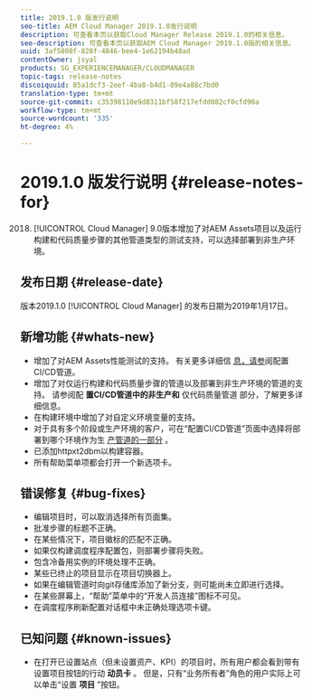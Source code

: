 ```yaml
---
title: 2019.1.0 版发行说明
seo-title: AEM Cloud Manager 2019.1.0发行说明
description: 可查看本页以获取Cloud Manager Release 2019.1.0的相关信息。
seo-description: 可查看本页以获取AEM Cloud Manager 2019.1.0版的相关信息。
uuid: 3af5808f-828f-4846-bee4-1e62194b48ad
contentOwner: jsyal
products: SG_EXPERIENCEMANAGER/CLOUDMANAGER
topic-tags: release-notes
discoiquuid: 85a1dcf3-2eef-4ba8-b4d1-09e4a88c7bd0
translation-type: tm+mt
source-git-commit: c35398110e9d8311bf58f217efdd082cf0cfd90a
workflow-type: tm+mt
source-wordcount: '335'
ht-degree: 4%

---
```



# 2019.1.0 版发行说明 {#release-notes-for}

2018. [!UICONTROL Cloud Manager] 9.0版本增加了对AEM Assets项目以及运行构建和代码质量步骤的其他管道类型的测试支持，可以选择部署到非生产环境。

## 发布日期 {#release-date}

版本2019.1.0 [!UICONTROL Cloud Manager] 的发布日期为2019年1月17日。

## 新增功能 {#whats-new}

* 增加了对AEM Assets性能测试的支持。 有关更多详细信 [息，请参](configuring-pipeline.md)阅配置CI/CD管道。
* 增加了对仅运行构建和代码质量步骤的管道以及部署到非生产环境的管道的支持。 请参阅配 **置CI/CD管道中的非生产和** 仅代码质量管道 [](configuring-pipeline.md) 部分，了解更多详细信息。
* 在构建环境中增加了对自定义环境变量的支持。
* 对于具有多个阶段或生产环境的客户，可在“配置CI/CD管道”页面中选择将部署到哪个环境作为生 [产管道的一部分](configuring-pipeline.md) 。
* 已添加httpxt2dbm以构建容器。
* 所有帮助菜单项都会打开一个新选项卡。

## 错误修复 {#bug-fixes}

* 编辑项目时，可以取消选择所有页面集。
* 批准步骤的标题不正确。
* 在某些情况下，项目徽标的匹配不正确。
* 如果仅构建调度程序配置包，则部署步骤将失败。
* 包含冷备用实例的环境处理不正确。
* 某些已终止的项目显示在项目切换器上。
* 如果在编辑管道时向git存储库添加了新分支，则可能尚未立即进行选择。
* 在某些屏幕上，“帮助”菜单中的“开发人员连接”图标不可见。
* 在调度程序刷新配置对话框中未正确处理选项卡键。

## 已知问题 {#known-issues}

* 在打开已设置站点（但未设置资产、KPI）的项目时，所有用户都会看到带有设置项目按钮的行动 **动员卡** 。 但是，只有“业务所有者”角色的用户实际上可以单击“设置 **项目** ”按钮。